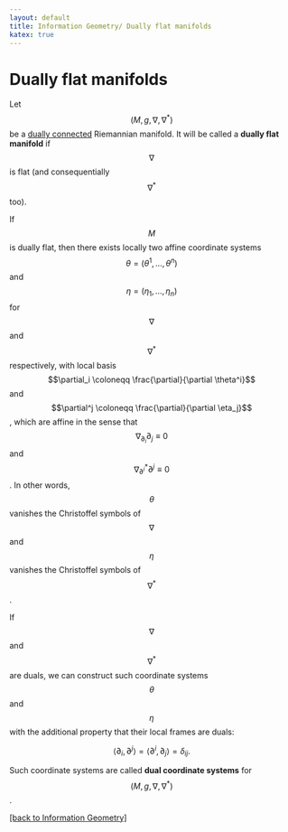 ```yaml
---
layout: default
title: Information Geometry/ Dually flat manifolds
katex: true
---
```


# Dually flat manifolds

Let $$(M,g,\nabla,\nabla^*)$$ be a [dually connected](/information-geometry/dual-connections.html) Riemannian manifold. It will be called a **dually flat manifold** if $$\nabla$$ is flat (and consequentially $$\nabla^*$$ too).

If $$M$$ is dually flat, then there exists locally two affine coordinate systems $$\theta=(\theta^1,\dots,\theta^n)$$ and $$\eta=(\eta_1,\dots,\eta_n)$$ for $$\nabla$$ and $$\nabla^*$$ respectively, with local basis $$\partial_i \coloneqq \frac{\partial}{\partial \theta^i}$$ and $$\partial^j \coloneqq \frac{\partial}{\partial \eta_j}$$, which are affine in the sense that $$\nabla_{\partial_i} \partial_j \equiv 0$$ and $$\nabla^*_{\partial^i} \partial^j \equiv 0$$. In other words, $$\theta$$ vanishes the Christoffel symbols of $$\nabla$$ and $$\eta$$ vanishes the Christoffel symbols of $$\nabla^*$$.

If $$\nabla$$ and $$\nabla^*$$ are duals, we can construct such coordinate systems $$\theta$$ and $$\eta$$ with the additional property that their local frames are duals:

$$ \langle \partial_i, \partial^j \rangle = \langle \partial^i, \partial_j \rangle = \delta_{ij}.$$

Such coordinate systems are called **dual coordinate systems** for $$(M,g,\nabla,\nabla^*)$$.

[[back to Information Geometry]](/information-geometry)
